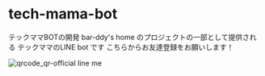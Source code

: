 # tech-mama-bot
テックママBOTの開発
bar-ddy's home のプロジェクトの一部として提供される テックママのLINE bot です
こちらからお友達登録をお願いします！

![qrcode_qr-official line me](https://user-images.githubusercontent.com/94016735/188055082-c05f6016-8a42-4c5d-9a14-9d8df0627a1a.png)

